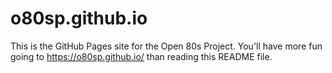 # o80sp.github.io

This is the GitHub Pages site for the Open 80s Project. You'll have more fun going to https://o80sp.github.io/ than reading this README file.
